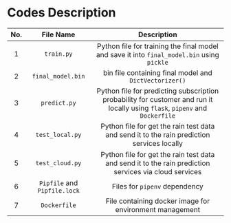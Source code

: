 # Codes Description
| No. | File Name | Description |
| :---: | :---: | :---: |
| 1 | `train.py` | Python file for training the final model and save it into `final_model.bin` using `pickle` |
| 2 | `final_model.bin` | bin file containing final model and `DictVectorizer()` |
| 3 | `predict.py` | Python file for predicting subscription probability for customer and run it locally using `flask`, `pipenv` and `Dockerfile`| 
| 4 | `test_local.py` | Python file for get the rain test data and send it to the rain prediction services locally |
| 5 | `test_cloud.py` | Python file for get the rain test data and send it to the rain prediction services via cloud services |
| 6 | `Pipfile` and `Pipfile.lock` | Files for `pipenv` dependency |
| 7 | `Dockerfile` | File containing docker image for environment management |
